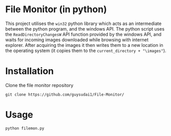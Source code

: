# File Monitor (in python)
This project utilises the `win32` python library which acts as an intermediate between the python program, and the windows API. The python script uses the `ReadDirectoryChangesW` API function provided by the windows API, and waits for incoming images downloaded while browsing with internet explorer. After acquiring the images it then writes them to a new location in the operating system (it copies them to the `current_directory + "\images"`).

# Installation
Clone the file monitor repository
```
git clone https://github.com/guysudai1/File-Monitor/
```

# Usage
```
python filemon.py
```
